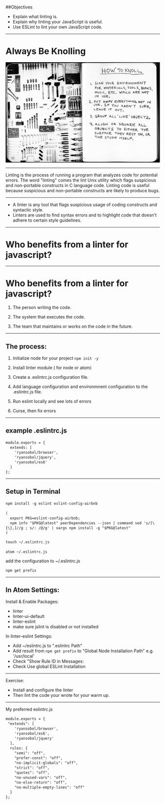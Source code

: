 ##Objectives

+ Explain what linting is.
+ Explain why linting your JavaScript is useful.
+ Use ESLint to lint your own JavaScript code.

---

# Always Be Knolling

![inline](img/knoll.png)

---

Linting is the process of running a program that analyzes code for potential errors. The word "linting" comes the lint Unix utility which flags suspicious and non-portable constructs in C language code. Linting code is useful because suspicious and non-portable constructs are likely to produce bugs.

---

* A linter is any tool that flags suspicious usage of coding constructs and syntactic style.
* Linters are used to find syntax errors and to highlight code that doesn't adhere to certain style guidelines.

---

# Who benefits from a linter for javascript?

---

# Who benefits from a linter for javascript?

1. The person writing the code.

1. The system that executes the code.

1. The team that maintains or works on the code in the future.

---

## The process:

1. Initialize node for your project ```npm init -y```

1. Install linter module ( for node or atom)

1. Create a .eslintrc.js configuration file.

1. Add language configuration and environmnent configuration to the .eslintrc.js file.

1. Run eslint locally and see lots of errors

1. Curse, then fix errors

---

## example .eslintrc.js

```
module.exports = {
  extends: [
    'ryansobol/browser',
    'ryansobol/jquery',
    'ryansobol/es6'
  ]
};
```

---

## Setup in Terminal

```
npm install -g eslint eslint-config-airbnb

(
  export PKG=eslint-config-airbnb;
  npm info "$PKG@latest" peerDependencies --json | command sed 's/[\{\},]//g ; s/: /@/g' | xargs npm install -g "$PKG@latest"
)

```

```
touch ~/.eslintrc.js

atom ~/.eslintrc.js

```

add the configuration to ~/.eslintrc.js

```
npm get prefix
```

---

## In Atom Settings:

Install & Enable Packages:
- linter
- linter-ui-default
- linter-eslint
- make sure jslint is disabled or not installed

In linter-eslint Settings:
- Add ~/eslintrc.js to ".eslintrc Path"
- Add result from ```npm get prefix``` to "Global Node Installation Path" e.g. '/usr/local'
- Check "Show Rule ID in Messages:
- Check Use global ESLint Installation


---

Exercise:
* Install and configure the linter
* Then lint the code your wrote for your warm up.

---

My preferred eslintrc.js

```
module.exports = {
 "extends": [
    'ryansobol/browser',
    'ryansobol/es6',
    'ryansobol/jquery'
  ],
  rules: {
    "semi": "off",
    "prefer-const": "off",
    "no-implicit-globals": "off",
    "strict": "off",
    "quotes": "off",
    "no-unused-vars": "off",
    "no-else-return": "off",
    "no-multiple-empty-lines": "off"
  }
};

```
